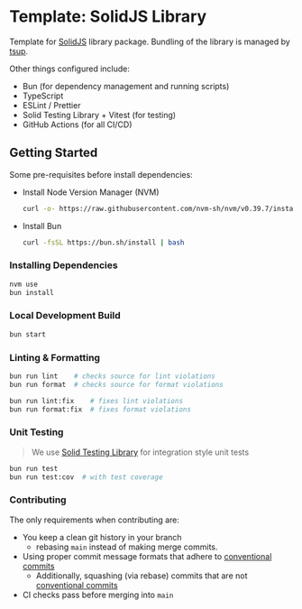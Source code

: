 # Template: SolidJS Library

Template for [SolidJS](https://www.solidjs.com/) library package. Bundling of the library is managed by [tsup](https://tsup.egoist.dev/).

Other things configured include:

- Bun (for dependency management and running scripts)
- TypeScript
- ESLint / Prettier
- Solid Testing Library + Vitest (for testing)
- GitHub Actions (for all CI/CD)

## Getting Started

Some pre-requisites before install dependencies:

- Install Node Version Manager (NVM)
  ```bash
  curl -o- https://raw.githubusercontent.com/nvm-sh/nvm/v0.39.7/install.sh | bash
  ```
- Install Bun
  ```bash
  curl -fsSL https://bun.sh/install | bash
  ```

### Installing Dependencies

```bash
nvm use
bun install
```

### Local Development Build

```bash
bun start
```

### Linting & Formatting

```bash
bun run lint    # checks source for lint violations
bun run format  # checks source for format violations

bun run lint:fix    # fixes lint violations
bun run format:fix  # fixes format violations
```

### Unit Testing

> We use [Solid Testing Library](https://github.com/solidjs/solid-testing-library) for integration style unit tests

```bash
bun run test
bun run test:cov  # with test coverage
```

### Contributing

The only requirements when contributing are:

- You keep a clean git history in your branch
  - rebasing `main` instead of making merge commits.
- Using proper commit message formats that adhere to [conventional commits](https://www.conventionalcommits.org/en/v1.0.0/)
  - Additionally, squashing (via rebase) commits that are not [conventional commits](https://www.conventionalcommits.org/en/v1.0.0/)
- CI checks pass before merging into `main`
